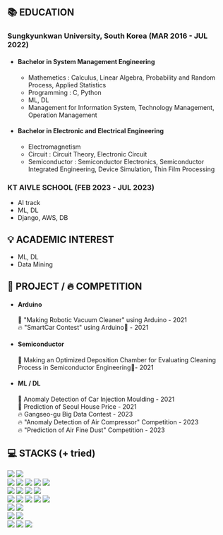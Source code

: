 ## 📚 EDUCATION
### Sungkyunkwan University, South Korea (MAR 2016 - JUL 2022)
  - #### Bachelor in System Management Engineering  <br>
    - Mathemetics : Calculus, Linear Algebra, Probability and Random Process, Applied Statistics
    - Programming : C, Python
    - ML, DL
    - Management for Information System, Technology Management, Operation Management
  - #### Bachelor in Electronic and Electrical Engineering
      - Electromagnetism
      - Circuit : Circuit Theory, Electronic Circuit
      - Semiconductor : Semiconductor Electronics, Semiconductor Integrated Engineering, Device Simulation, Thin Film Processing
### KT AIVLE SCHOOL (FEB 2023 - JUL 2023)
  - AI track
  - ML, DL
  - Django, AWS, DB

## 💡 ACADEMIC INTEREST
  - ML, DL
  - Data Mining

## 📃 PROJECT / 🔥 COMPETITION
  - #### Arduino
    📃 "Making Robotic Vacuum Cleaner" using Arduino - 2021  <br>
    🔥 "SmartCar Contest" using Arduino🥇 - 2021  <br>
  - #### Semiconductor
    📃 Making an Optimized Deposition Chamber for Evaluating Cleaning Process in Semiconductor Engineering🥈- 2021
  - #### ML / DL
    📃 Anomaly Detection of Car Injection Moulding - 2021  <br>
    📃 Prediction of Seoul House Price - 2021  <br>
    🔥 Gangseo-gu Big Data Contest - 2023  <br>
    🔥 "Anomaly Detection of Air Compressor" Competition - 2023  <br>
    🔥 "Prediction of Air Fine Dust" Competition - 2023

## 💻 STACKS (+ tried)
<span><img src="https://img.shields.io/badge/Python-3776AB?style=for-the-badge&logo=Python&logoColor=white"></span>
<span><img src="https://img.shields.io/badge/c-A8B9CC?style=for-the-badge&logo=c&logoColor=black"></span>  <br>
<span><img src="https://img.shields.io/badge/anaconda-44A833?style=for-the-badge&logo=anaconda&logoColor=white"></span>
<span><img src="https://img.shields.io/badge/jupyter-F37626?style=for-the-badge&logo=jupyter&logoColor=white"></span>
<span><img src="https://img.shields.io/badge/pycharm-000000?style=for-the-badge&logo=pycharm&logoColor=white"></span>
<span><img src="https://img.shields.io/badge/visualstudio-5C2D91?style=for-the-badge&logo=visualstudio&logoColor=white"></span>
<span><img src="https://img.shields.io/badge/visualstudiocode-007ACC?style=for-the-badge&logo=visualstudiocode&logoColor=white"></span>  <br>
<span><img src="https://img.shields.io/badge/tensorflow-FF6F00?style=for-the-badge&logo=tensorflow&logoColor=white"></span>
<span><img src="https://img.shields.io/badge/keras-D00000?style=for-the-badge&logo=keras&logoColor=white"></span>
<span><img src="https://img.shields.io/badge/numpy-013243?style=for-the-badge&logo=numpy&logoColor=white"></span>
<span><img src="https://img.shields.io/badge/pandas-150458?style=for-the-badge&logo=pandas&logoColor=white"></span>  <br>
<span><img src="https://img.shields.io/badge/django-092E20?style=for-the-badge&logo=django&logoColor=white"></span>
<span><img src="https://img.shields.io/badge/HTML5-E34F26?style=for-the-badge&logo=HTML5&logoColor=white"></span>
<span><img src="https://img.shields.io/badge/CSS3-1572B6?style=for-the-badge&logo=CSS3&logoColor=white"></span>
<span><img src="https://img.shields.io/badge/javascript-F7DF1E?style=for-the-badge&logo=javascript&logoColor=black"></span>
<span><img src="https://img.shields.io/badge/bootstrap-7952B3?style=for-the-badge&logo=bootstrap&logoColor=white"></span>  <br>
<span><img src="https://img.shields.io/badge/mysql-4479A1?style=for-the-badge&logo=mysql&logoColor=white"></span>
<span><img src="https://img.shields.io/badge/sqlite-003B57?style=for-the-badge&logo=sqlite&logoColor=white"></span>  <br>
<span><img src="https://img.shields.io/badge/linux-FCC624?style=for-the-badge&logo=linux&logoColor=black"></span>
<span><img src="https://img.shields.io/badge/amazonaws-232F3E?style=for-the-badge&logo=amazonaws&logoColor=white"></span>  <br>
<span><img src="https://img.shields.io/badge/github-181717?style=for-the-badge&logo=github&logoColor=white"></span>
<span><img src="https://img.shields.io/badge/notion-000000?style=for-the-badge&logo=notion&logoColor=white"></span>
<span><img src="https://img.shields.io/badge/discord-5865F2?style=for-the-badge&logo=discord&logoColor=white"></span>
